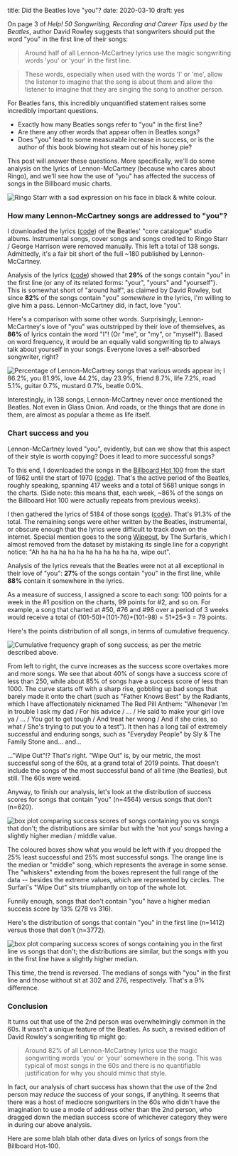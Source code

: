 title: Did the Beatles love "you"?
date: 2020-03-10
draft: yes

On page 3 of *Help! 50 Songwriting, Recording and Career Tips used by the Beatles*, author David Rowley suggests that songwriters should put the word "you" in the first line of their songs:

> Around half of all Lennon-McCartney lyrics use the magic songwriting words 'you' or 'your' in the first line.

> These words, especially when used with the words 'I' or 'me', allow the listener to imagine that the song is about them and allow the listener to imagine that they are singing the song to another person.

For Beatles fans, this incredibly unquantified statement raises some incredibly important questions.

* Exactly how many Beatles songs refer to "you" in the first line?
* Are there any other words that appear often in Beatles songs?
* Does "you" lead to some measurable increase in success, or is the author of this book blowing hot steam out of his honey pie?

This post will answer these questions. More specifically, we'll do some analysis on the lyrics of Lennon-McCartney (because who cares about Ringo), and we'll see how the use of "you" has affected the success of songs in the Billboard music charts.

<img src="{{ url_for('static', filename='img/beatles-and-you/sad-ringo.jpeg') }}"
     alt="Ringo Starr with a sad expression on his face in black & white colour."
     class="centered">

### How many Lennon-McCartney songs are addressed to "you"?
I downloaded the lyrics ([code](https://github.com/Kevinpgalligan/BeatlesAndYou/blob/master/beatles-lyrics-scraper.py)) of the Beatles' "core catalogue" studio albums. Instrumental songs, cover songs and songs credited to Ringo Starr / George Harrison were removed manually. This left a total of 138 songs. Admittedly, it's a fair bit short of the full ~180 published by Lennon-McCartney.

Analysis of the lyrics ([code](https://github.com/Kevinpgalligan/BeatlesAndYou/blob/master/beatles-analysis.py)) showed that **29%** of the songs contain "you" in the first line (or any of its related forms: "your", "yours" and "yourself"). This is somewhat short of "around half", as claimed by David Rowley, but since **82%** of the songs contain "you" *somewhere* in the lyrics, I'm willing to give him a pass. Lennon-McCartney did, in fact, love "you".

Here's a comparison with some other words. Surprisingly, Lennon-McCartney's love of "you" was outstripped by their love of themselves, as **86%** of lyrics contain the word "I"! (Or "me", or "my", or "myself"). Based on word frequency, it would be an equally valid songwriting tip to always talk about yourself in your songs. Everyone loves a self-absorbed songwriter, right?

<img src="{{ url_for('static', filename='img/beatles-and-you/word-freq-beatles.png') }}"
     alt="Percentage of Lennon-McCartney songs that various words appear in; I 86.2%, you 81.9%, love 44.2%, day 23.9%, friend 8.7%, life 7.2%, road 5.1%, guitar 0.7%, mustard 0.7%, beatle 0.0%."
     class="centered">

Interestingly, in 138 songs, Lennon-McCartney never once mentioned the Beatles. Not even in Glass Onion. And roads, or the things that are done in them, are almost as popular a theme as life itself.

### Chart success and you
Lennon-McCartney loved "you", evidently, but can we show that this aspect of their style is worth copying? Does it lead to more successful songs?

To this end, I downloaded the songs in the [Billboard Hot 100](https://en.wikipedia.org/wiki/Billboard_Hot_100) from the start of 1962 until the start of 1970 ([code](https://github.com/Kevinpgalligan/BeatlesAndYou/blob/master/chart-scrape.py)). That's the active period of the Beatles, roughly speaking, spanning 417 weeks and a total of 5681 unique songs in the charts. (Side note: this means that, each week, ~86% of the songs on the Billboard Hot 100 were actually repeats from previous weeks).

I then gathered the lyrics of 5184 of those songs ([code](linkhere)). That's 91.3% of the total. The remaining songs were either written by the Beatles, instrumental, or obscure enough that the lyrics were difficult to track down on the internet. Special mention goes to the song [Wipeout](https://www.youtube.com/watch?v=p13yZAjhU0M), by The Surfaris, which I almost removed from the dataset by mistaking its single line for a copyright notice: "Ah ha ha ha ha ha ha ha ha ha ha ha, wipe out".

Analysis of the lyrics reveals that the Beatles were not at all exceptional in their love of "you": **27%** of the songs contain "you" in the first line, while **88%** contain it somewhere in the lyrics.

As a measure of success, I assigned a score to each song: 100 points for a week in the #1 position on the charts, 99 points for #2, and so on. For example, a song that charted at #50, #76 and #98 over a period of 3 weeks would receive a total of (101-50)+(101-76)+(101-98) = 51+25+3 = 79 points. 

Here's the points distribution of all songs, in terms of cumulative frequency.

<img src="{{ url_for('static', filename='img/beatles-and-you/success-scores-cumulative.png') }}"
     alt="Cumulative frequency graph of song success, as per the metric described above."
     class="centered">

From left to right, the curve increases as the success score overtakes more and more songs. We see that about 40% of songs have a success score of less than 250, while about 85% of songs have a success score of less than 1000. The curve starts off with a sharp rise, gobbling up bad songs that barely made it onto the chart (such as "Father Knows Best" by the Radiants, which I have affectionately nicknamed The Red Pill Anthem: "Whenever I'm in trouble I ask my dad / For his advice / ... / He said to make your girl love ya / ... / You got to get tough / And treat her wrong / And if she cries, so what / She's trying to put you to a test"). It then has a long tail of extremely successful and enduring songs, such as "Everyday People" by Sly & The Family Stone and... and...

..."Wipe Out"!? That's right. "Wipe Out" is, by our metric, the most successful song of the 60s, at a grand total of 2019 points. That doesn't include the songs of the most successful band of all time (the Beatles), but still. The 60s were weird.

Anyway, to finish our analysis, let's look at the distribution of success scores for songs that contain "you" (n=4564) versus songs that don't (n=620).

<img src="{{ url_for('static', filename='img/beatles-and-you/you-vs-notyou-boxplot.png') }}"
     alt="box plot comparing success scores of songs containing you vs songs that don't; the distributions are similar but with the 'not you' songs having a slightly higher median / middle value."
     class="centered">

The coloured boxes show what you would be left with if you dropped the 25% least successful and 25% most successful songs. The orange line is the median or "middle" song, which represents the average in some sense. The "whiskers" extending from the boxes represent the full range of the data -- besides the extreme values, which are represented by circles. The Surfari's "Wipe Out" sits triumphantly on top of the whole lot.

Funnily enough, songs that don't contain "you" have a higher median success score by 13% (278 vs 316).

Here's the distribution of songs that contain "you" in the first line (n=1412) versus those that don't (n=3772).

<img src="{{ url_for('static', filename='img/beatles-and-you/youfirstline-vs-notyoufirstline-boxplot.png') }}"
     alt="box plot comparing success scores of songs containing you in the first line vs songs that don't; the distributions are similar, but the songs with you in the first line have a slightly higher median."
     class="centered">

This time, the trend is reversed. The medians of songs with "you" in the first line and those without sit at 302 and 276, respectively. That's a 9% difference.

### Conclusion
It turns out that use of the 2nd person was overwhelmingly common in the 60s. It wasn't a unique feature of the Beatles. As such, a revised edition of David Rowley's songwriting tip might go:

> Around 82% of all Lennon-McCartney lyrics use the magic songwriting words 'you' or 'your' somewhere in the song. This was typical of most songs in the 60s and there is no quantifiable justification for why you should mimic that style.

In fact, our analysis of chart success has shown that the use of the 2nd person may *reduce* the success of your songs, if anything. It seems that there was a host of mediocre songwriters in the 60s who didn't have the imagination to use a mode of address other than the 2nd person, who dragged down the median success score of whichever category they were in during our above analysis.

Here are some blah blah other data dives on lyrics of songs from the Billboard Hot-100.
